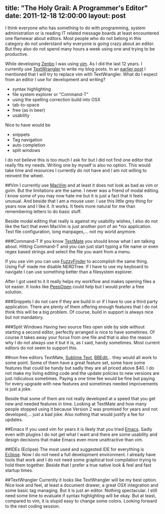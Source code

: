 title: "The Holy Grail: A Programmer's Editor"
date: 2011-12-18 12:00:00
layout: post
---
I think everyone who has something to do with programming, system administration
or is reading IT related message boards at least encountered one flamewar about
editors. Most people who do not belong in this category do not understand why
everyone is going crazy about an editor. But they also do not spend many hours a
week using one and trying to be productive.
<!--MORE-->
While developing [Zenbo][1] I was using [vim][2]. As I did the last 12 years. I currently
use [TextWrangler][3] to write my blog posts. In an [earlier post][4] I mentioned that I
will try to replace vim with TextWrangler. What do I expect from an editor I use for 
development and writing?

 * syntax highlighting
 * file system explorer or "Command-T"
 * using the spelling correction build into OSX
 * tab-to-space
 * free (as in beer)
 * usability

Nice to have would be

 * snippets
 * Tag navigation
 * auto completion
 * split windows

I do not believe this is too much I ask for but I did not find one editor that really fits
my needs. Writing one by myself is also no option. This would take time and resources
I currently do not have and I am not willing to reinvent the wheel.

##Vim
I currently use [MacVim][5] and at least it does not look as bad as vim or gvim. But the
limitations are the same. I never was a friend of modal editing. I know some of you
may now hate me but it is just a fact that it feels unusual. And beside that I am a
mouse user. I use this little grey thing for years now and I like it. It works. It feels
more natural for me than remembering letters to do basic stuff.

Beside modal editing that really is against my usability wishes, I also do not like the 
fact that even MacVim is just another port of an *nix application. Text file
configuration, long manpages,... not my world anymore.

###Command-T
If you know [TextMate][6] you should know what I am talking about. Hitting
Command-T and you can just start typing a file name or even regex based
strings and select the file you want from a menu.

If you use vim you can use [FuzzyFinder][7] to accomplish the same thing. Using FuF made
me disable NERDTree. If I have to use my keyboard to navigate I can use something
better than a filesystem explorer.

After I got used to it it really helps my workflow and makes opening files a lot easier.
It looks like [PeepOpen][8] could help but I would prefer a free solution.

###Snippets
I do not care if they are build in or if I have to use a third party application. There
are plenty of them offering enough features that I do not think this will be a big
problem. Of course, build in support is always nice but not mandatory.

###Split Windows
Having two source files open side by side without starting a second editor, perfectly
arranged is nice to have sometimes. Of course it takes away your focus from one
file and that is also the reason why I do not always use it but it is, as I said, handy
sometimes. Most current editors do not seem to support this.

##non free editors
TextMate, [Sublime Text][9], [BBEdit][10],.. they would all work to some point. Some
of them have a great feature set, some have some features that could be handy but
sadly they are all priced above $40. I do not make my living editing code and the
update policies to new versions are just ridiculous sometimes. Paying a one time
fee would be fine but paying for every upgrade with new features and sometimes
needed improvements is just a joke.

Beside that some of them are not really developed at a speed that you get new and
needed features in time. Looking at TextMate and how many people stopped using 
it because Version 2 was promised for years and not developed,... just a bad joke.
Also nothing that would justify a fee for updates.

##Emacs
If you used vim for years it is likely that you tried [Emacs][11]. Sadly even with plugins
I do not get what I want and there are some usability and design decisions that 
make Emacs even more unattractive than vim.

##IDEs (Eclipse)
The most used and suggested IDE for everything is [Eclipse][12]. Now I do not need
a full development environment. I already have tools that work and I do not need
some graphical tool compilation trying to hold them together. Beside that I prefer a
true native look & feel and fast startup times.

##TextWrangler
Currently it looks like TextWrangler will be my best option. Nice look and feel,
at least a document drawer, a great OSX integration and some basic tag managing.
But it is just an editor. Nothing spectacular. I still need some time to evaluate if
syntax highlighting will be okay. But at least, compared to vim, it is stupid easy to
change some colors. Looking forward to the next coding session.

[1]: https://github.com/fallenhitokiri/Zenbo
[2]: http://www.vim.org/
[3]: http://www.barebones.com/products/textwrangler/
[4]: http://www.hopelesscom.de/2011/12/12/first_day_with_zenbo.html
[5]: http://code.google.com/p/macvim/
[6]: http://macromates.com/
[7]: http://www.vim.org/scripts/script.php?script_id=1984
[8]: http://peepcode.com/products/peepopen
[9]: http://www.sublimetext.com/
[10]: http://www.barebones.com/products/bbedit/
[11]: http://aquamacs.org/
[12]: http://www.eclipse.org/
